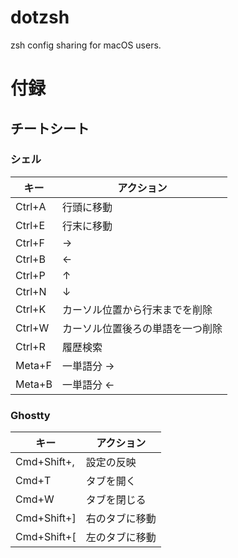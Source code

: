 # dotzsh

zsh config sharing for macOS users.

# 付録

## チートシート

### シェル

| キー   | アクション                       |
| ------ | -------------------------------- |
| Ctrl+A | 行頭に移動                       |
| Ctrl+E | 行末に移動                       |
| Ctrl+F | →                                |
| Ctrl+B | ←                                |
| Ctrl+P | ↑                                |
| Ctrl+N | ↓                                |
| Ctrl+K | カーソル位置から行末までを削除   |
| Ctrl+W | カーソル位置後ろの単語を一つ削除 |
| Ctrl+R | 履歴検索                         |
| Meta+F | 一単語分 →                       |
| Meta+B | 一単語分 ←                       |

### Ghostty

| キー        | アクション     |
| ----------- | -------------- |
| Cmd+Shift+, | 設定の反映     |
| Cmd+T       | タブを開く     |
| Cmd+W       | タブを閉じる   |
| Cmd+Shift+] | 右のタブに移動 |
| Cmd+Shift+[ | 左のタブに移動 |
